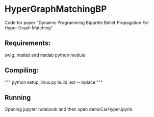 # HyperGraphMatchingBP
Code for paper "Dynamic Programming Bipartite Belief Propagation For Hyper Graph Matching" 


## Requirements:

swig, matlab and matlab python module


## Compiling:

"""
python setup_linux.py build_ext --inplace
"""


## Running

Opening jupyter notebook and then open demoCarHyper.ipynb
